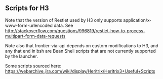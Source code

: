 Scripts for H3
--------------

Note that the version of Restlet used by H3 only supports application/x-www-form-urlencoded data. See
http://stackoverflow.com/questions/996819/restlet-how-to-process-multipart-form-data-requests

Note also that frontier-via-api depends on custom modifications to H3, and any that end in bsh are Bean Shell scripts that are
not currently supported by the launcher.

Some scripts sourced here:
https://webarchive.jira.com/wiki/display/Heritrix/Heritrix3+Useful+Scripts


